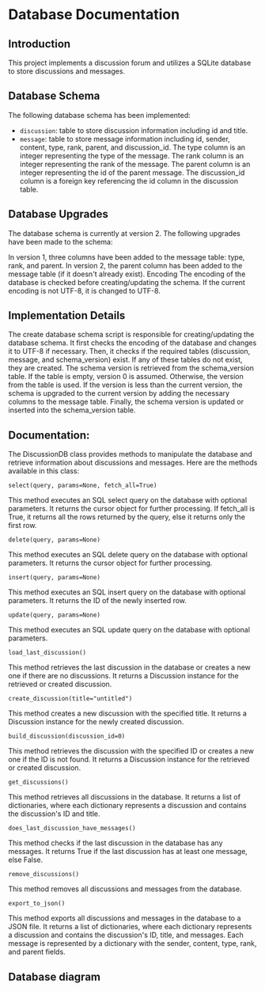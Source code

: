 # Database Documentation

## Introduction
This project implements a discussion forum and utilizes a SQLite database to store discussions and messages.

## Database Schema
The following database schema has been implemented:

- `discussion`: table to store discussion information including id and title.
- `message`: table to store message information including id, sender, content, type, rank, parent, and discussion_id. The type column is an integer representing the type of the message. The rank column is an integer representing the rank of the message. The parent column is an integer representing the id of the parent message. The discussion_id column is a foreign key referencing the id column in the discussion table.

## Database Upgrades
The database schema is currently at version 2. The following upgrades have been made to the schema:

In version 1, three columns have been added to the message table: type, rank, and parent.
In version 2, the parent column has been added to the message table (if it doesn't already exist).
Encoding
The encoding of the database is checked before creating/updating the schema. If the current encoding is not UTF-8, it is changed to UTF-8.

## Implementation Details
The create database schema script is responsible for creating/updating the database schema. It first checks the encoding of the database and changes it to UTF-8 if necessary. Then, it checks if the required tables (discussion, message, and schema_version) exist. If any of these tables do not exist, they are created. The schema version is retrieved from the schema_version table. If the table is empty, version 0 is assumed. Otherwise, the version from the table is used. If the version is less than the current version, the schema is upgraded to the current version by adding the necessary columns to the message table. Finally, the schema version is updated or inserted into the schema_version table.

## Documentation:

The DiscussionDB class provides methods to manipulate the database and retrieve information about discussions and messages. Here are the methods available in this class:
```
select(query, params=None, fetch_all=True)
```

This method executes an SQL select query on the database with optional parameters. It returns the cursor object for further processing. If fetch_all is True, it returns all the rows returned by the query, else it returns only the first row.

```
delete(query, params=None)
```

This method executes an SQL delete query on the database with optional parameters. It returns the cursor object for further processing.

```
insert(query, params=None)
```

This method executes an SQL insert query on the database with optional parameters. It returns the ID of the newly inserted row.

```
update(query, params=None)
```

This method executes an SQL update query on the database with optional parameters.

```
load_last_discussion()
```

This method retrieves the last discussion in the database or creates a new one if there are no discussions. It returns a Discussion instance for the retrieved or created discussion.

```
create_discussion(title="untitled")
```

This method creates a new discussion with the specified title. It returns a Discussion instance for the newly created discussion.

```
build_discussion(discussion_id=0)
```

This method retrieves the discussion with the specified ID or creates a new one if the ID is not found. It returns a Discussion instance for the retrieved or created discussion.

```
get_discussions()
```

This method retrieves all discussions in the database. It returns a list of dictionaries, where each dictionary represents a discussion and contains the discussion's ID and title.

```
does_last_discussion_have_messages()
```

This method checks if the last discussion in the database has any messages. It returns True if the last discussion has at least one message, else False.

```
remove_discussions()
```

This method removes all discussions and messages from the database.

```
export_to_json()
```

This method exports all discussions and messages in the database to a JSON file. It returns a list of dictionaries, where each dictionary represents a discussion and contains the discussion's ID, title, and messages. Each message is represented by a dictionary with the sender, content, type, rank, and parent fields.


## Database diagram
[](scheme.png)